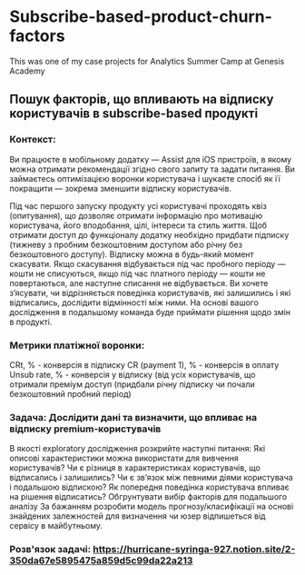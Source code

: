 # Subscribe-based-product-churn-factors
This was one of my case projects for Analytics Summer Camp at Genesis Academy

## Пошук факторів, що впливають на відписку користувачів в subscribe-based продукті
### Контекст:

Ви працюєте в мобільному додатку — Assist для iOS пристроїв, в якому можна отримати рекомендації згідно свого запиту та задати питання. Ви займаєтесь оптимізацією воронки користувача і шукаєте спосіб як її покращити — зокрема зменшити відписку користувачів.

Під час першого запуску продукту усі користувачі проходять квіз (опитування), що дозволяє отримати інформацію про мотивацію користувача, його вподобання, цілі, інтереси та стиль життя. Щоб отримати доступ до функціоналу додатку необхідно придбати підписку (тижневу з пробним безкоштовним доступом або річну без безкоштовного доступу). Відписку можна в будь-який момент скасувати. Якщо скасування відбувається під час пробного періоду — кошти не списуються, якщо під час платного періоду — кошти не повертаються, але наступне списання не відбувається. Ви хочете зʼясувати, чи відрізняється поведінка користувачів, які залишились і які відписались, дослідити відмінності між ними. На основі вашого дослідження в подальшому команда буде приймати рішення щодо змін в продукті.

### Метрики платіжної воронки:
CRt, % -  конверсія в підписку
CR (payment 1), % - конверсія в оплату
Unsub rate, % - конверсія у відписку (від усіх користувачів, що отримали преміум доступ (придбали річну підписку чи почали безкоштовний пробний період) 


### Задача: Дослідити дані та визначити, що впливає на відписку premium-користувачів
В якості exploratory дослідження розкрийте наступні питання:
Які описові характеристики можна використати для вивчення користувачів? Чи є різниця в характеристиках користувачів, що відписались і залишились?
Чи є звʼязок між певними діями користувача і подальшою відпискою?
Як попередня поведінка користувача впливає на рішення відписатись?
Обгрунтувати вибір факторів для подальшого аналізу
За бажанням розробити модель прогнозу/класифікації на основі знайдених залежностей для визначення чи юзер відпишеться від сервісу в майбутньому.

### Розв'язок задачі: https://hurricane-syringa-927.notion.site/2-350da67e5895475a859d5c99da22a213
